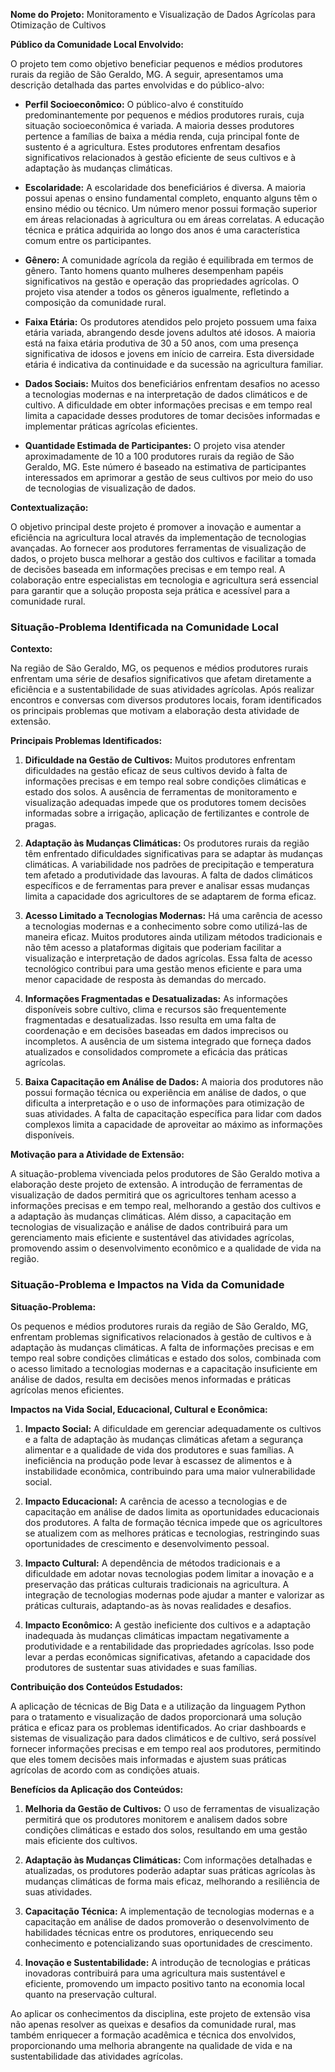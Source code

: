 **Nome do Projeto:** Monitoramento e Visualização de Dados Agrícolas para Otimização de Cultivos

**Público da Comunidade Local Envolvido:**

O projeto tem como objetivo beneficiar pequenos e médios produtores rurais da região de São Geraldo, MG. A seguir, apresentamos uma descrição detalhada das partes envolvidas e do público-alvo:

- **Perfil Socioeconômico:**
  O público-alvo é constituído predominantemente por pequenos e médios produtores rurais, cuja situação socioeconômica é variada. A maioria desses produtores pertence a famílias de baixa a média renda, cuja principal fonte de sustento é a agricultura. Estes produtores enfrentam desafios significativos relacionados à gestão eficiente de seus cultivos e à adaptação às mudanças climáticas.

- **Escolaridade:**
  A escolaridade dos beneficiários é diversa. A maioria possui apenas o ensino fundamental completo, enquanto alguns têm o ensino médio ou técnico. Um número menor possui formação superior em áreas relacionadas à agricultura ou em áreas correlatas. A educação técnica e prática adquirida ao longo dos anos é uma característica comum entre os participantes.

- **Gênero:**
  A comunidade agrícola da região é equilibrada em termos de gênero. Tanto homens quanto mulheres desempenham papéis significativos na gestão e operação das propriedades agrícolas. O projeto visa atender a todos os gêneros igualmente, refletindo a composição da comunidade rural.

- **Faixa Etária:**
  Os produtores atendidos pelo projeto possuem uma faixa etária variada, abrangendo desde jovens adultos até idosos. A maioria está na faixa etária produtiva de 30 a 50 anos, com uma presença significativa de idosos e jovens em início de carreira. Esta diversidade etária é indicativa da continuidade e da sucessão na agricultura familiar.

- **Dados Sociais:**
  Muitos dos beneficiários enfrentam desafios no acesso a tecnologias modernas e na interpretação de dados climáticos e de cultivo. A dificuldade em obter informações precisas e em tempo real limita a capacidade desses produtores de tomar decisões informadas e implementar práticas agrícolas eficientes.

- **Quantidade Estimada de Participantes:**
  O projeto visa atender aproximadamente de 10 a 100 produtores rurais da região de São Geraldo, MG. Este número é baseado na estimativa de participantes interessados em aprimorar a gestão de seus cultivos por meio do uso de tecnologias de visualização de dados.

**Contextualização:**

O objetivo principal deste projeto é promover a inovação e aumentar a eficiência na agricultura local através da implementação de tecnologias avançadas. Ao fornecer aos produtores ferramentas de visualização de dados, o projeto busca melhorar a gestão dos cultivos e facilitar a tomada de decisões baseada em informações precisas e em tempo real. A colaboração entre especialistas em tecnologia e agricultura será essencial para garantir que a solução proposta seja prática e acessível para a comunidade rural.

### Situação-Problema Identificada na Comunidade Local

**Contexto:**

Na região de São Geraldo, MG, os pequenos e médios produtores rurais enfrentam uma série de desafios significativos que afetam diretamente a eficiência e a sustentabilidade de suas atividades agrícolas. Após realizar encontros e conversas com diversos produtores locais, foram identificados os principais problemas que motivam a elaboração desta atividade de extensão.

**Principais Problemas Identificados:**

1. **Dificuldade na Gestão de Cultivos:**
   Muitos produtores enfrentam dificuldades na gestão eficaz de seus cultivos devido à falta de informações precisas e em tempo real sobre condições climáticas e estado dos solos. A ausência de ferramentas de monitoramento e visualização adequadas impede que os produtores tomem decisões informadas sobre a irrigação, aplicação de fertilizantes e controle de pragas.

2. **Adaptação às Mudanças Climáticas:**
   Os produtores rurais da região têm enfrentado dificuldades significativas para se adaptar às mudanças climáticas. A variabilidade nos padrões de precipitação e temperatura tem afetado a produtividade das lavouras. A falta de dados climáticos específicos e de ferramentas para prever e analisar essas mudanças limita a capacidade dos agricultores de se adaptarem de forma eficaz.

3. **Acesso Limitado a Tecnologias Modernas:**
   Há uma carência de acesso a tecnologias modernas e a conhecimento sobre como utilizá-las de maneira eficaz. Muitos produtores ainda utilizam métodos tradicionais e não têm acesso a plataformas digitais que poderiam facilitar a visualização e interpretação de dados agrícolas. Essa falta de acesso tecnológico contribui para uma gestão menos eficiente e para uma menor capacidade de resposta às demandas do mercado.

4. **Informações Fragmentadas e Desatualizadas:**
   As informações disponíveis sobre cultivo, clima e recursos são frequentemente fragmentadas e desatualizadas. Isso resulta em uma falta de coordenação e em decisões baseadas em dados imprecisos ou incompletos. A ausência de um sistema integrado que forneça dados atualizados e consolidados compromete a eficácia das práticas agrícolas.

5. **Baixa Capacitação em Análise de Dados:**
   A maioria dos produtores não possui formação técnica ou experiência em análise de dados, o que dificulta a interpretação e o uso de informações para otimização de suas atividades. A falta de capacitação específica para lidar com dados complexos limita a capacidade de aproveitar ao máximo as informações disponíveis.

**Motivação para a Atividade de Extensão:**

A situação-problema vivenciada pelos produtores de São Geraldo motiva a elaboração deste projeto de extensão. A introdução de ferramentas de visualização de dados permitirá que os agricultores tenham acesso a informações precisas e em tempo real, melhorando a gestão dos cultivos e a adaptação às mudanças climáticas. Além disso, a capacitação em tecnologias de visualização e análise de dados contribuirá para um gerenciamento mais eficiente e sustentável das atividades agrícolas, promovendo assim o desenvolvimento econômico e a qualidade de vida na região.

### Situação-Problema e Impactos na Vida da Comunidade

**Situação-Problema:**

Os pequenos e médios produtores rurais da região de São Geraldo, MG, enfrentam problemas significativos relacionados à gestão de cultivos e à adaptação às mudanças climáticas. A falta de informações precisas e em tempo real sobre condições climáticas e estado dos solos, combinada com o acesso limitado a tecnologias modernas e a capacitação insuficiente em análise de dados, resulta em decisões menos informadas e práticas agrícolas menos eficientes.

**Impactos na Vida Social, Educacional, Cultural e Econômica:**

1. **Impacto Social:**
   A dificuldade em gerenciar adequadamente os cultivos e a falta de adaptação às mudanças climáticas afetam a segurança alimentar e a qualidade de vida dos produtores e suas famílias. A ineficiência na produção pode levar à escassez de alimentos e à instabilidade econômica, contribuindo para uma maior vulnerabilidade social.

2. **Impacto Educacional:**
   A carência de acesso a tecnologias e de capacitação em análise de dados limita as oportunidades educacionais dos produtores. A falta de formação técnica impede que os agricultores se atualizem com as melhores práticas e tecnologias, restringindo suas oportunidades de crescimento e desenvolvimento pessoal.

3. **Impacto Cultural:**
   A dependência de métodos tradicionais e a dificuldade em adotar novas tecnologias podem limitar a inovação e a preservação das práticas culturais tradicionais na agricultura. A integração de tecnologias modernas pode ajudar a manter e valorizar as práticas culturais, adaptando-as às novas realidades e desafios.

4. **Impacto Econômico:**
   A gestão ineficiente dos cultivos e a adaptação inadequada às mudanças climáticas impactam negativamente a produtividade e a rentabilidade das propriedades agrícolas. Isso pode levar a perdas econômicas significativas, afetando a capacidade dos produtores de sustentar suas atividades e suas famílias.

**Contribuição dos Conteúdos Estudados:**

A aplicação de técnicas de Big Data e a utilização da linguagem Python para o tratamento e visualização de dados proporcionará uma solução prática e eficaz para os problemas identificados. Ao criar dashboards e sistemas de visualização para dados climáticos e de cultivo, será possível fornecer informações precisas e em tempo real aos produtores, permitindo que eles tomem decisões mais informadas e ajustem suas práticas agrícolas de acordo com as condições atuais.

**Benefícios da Aplicação dos Conteúdos:**

1. **Melhoria da Gestão de Cultivos:**
   O uso de ferramentas de visualização permitirá que os produtores monitorem e analisem dados sobre condições climáticas e estado dos solos, resultando em uma gestão mais eficiente dos cultivos.

2. **Adaptação às Mudanças Climáticas:**
   Com informações detalhadas e atualizadas, os produtores poderão adaptar suas práticas agrícolas às mudanças climáticas de forma mais eficaz, melhorando a resiliência de suas atividades.

3. **Capacitação Técnica:**
   A implementação de tecnologias modernas e a capacitação em análise de dados promoverão o desenvolvimento de habilidades técnicas entre os produtores, enriquecendo seu conhecimento e potencializando suas oportunidades de crescimento.

4. **Inovação e Sustentabilidade:**
   A introdução de tecnologias e práticas inovadoras contribuirá para uma agricultura mais sustentável e eficiente, promovendo um impacto positivo tanto na economia local quanto na preservação cultural.

Ao aplicar os conhecimentos da disciplina, este projeto de extensão visa não apenas resolver as queixas e desafios da comunidade rural, mas também enriquecer a formação acadêmica e técnica dos envolvidos, proporcionando uma melhoria abrangente na qualidade de vida e na sustentabilidade das atividades agrícolas.
